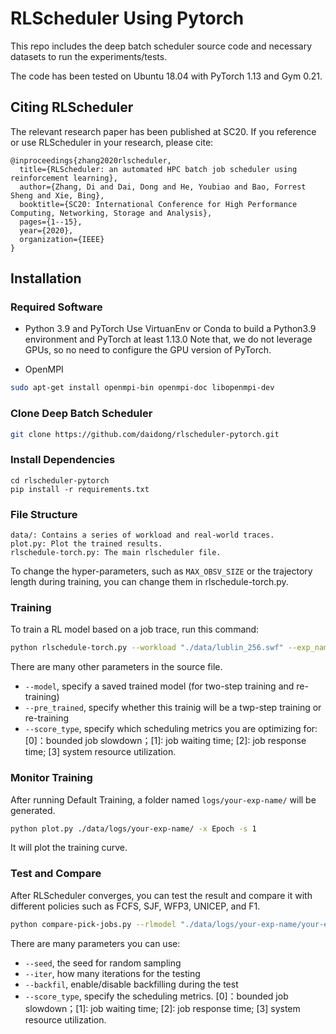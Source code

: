 # RLScheduler Using Pytorch
This repo includes the deep batch scheduler source code and necessary datasets to run the experiments/tests. 

The code has been tested on Ubuntu 18.04 with PyTorch 1.13 and Gym 0.21. 
## Citing RLScheduler
The relevant research paper has been published at SC20. If you reference or use RLScheduler in your research, please cite:

```
@inproceedings{zhang2020rlscheduler,
  title={RLScheduler: an automated HPC batch job scheduler using reinforcement learning},
  author={Zhang, Di and Dai, Dong and He, Youbiao and Bao, Forrest Sheng and Xie, Bing},
  booktitle={SC20: International Conference for High Performance Computing, Networking, Storage and Analysis},
  pages={1--15},
  year={2020},
  organization={IEEE}
}
```

## Installation
### Required Software
* Python 3.9 and PyTorch
Use VirtuanEnv or Conda to build a Python3.9 environment and PyTorch at least 1.13.0
Note that, we do not leverage GPUs, so no need to configure the GPU version of PyTorch.

* OpenMPI 
```bash
sudo apt-get install openmpi-bin openmpi-doc libopenmpi-dev
```

### Clone Deep Batch Scheduler
```bash
git clone https://github.com/daidong/rlscheduler-pytorch.git
```

### Install Dependencies
```shell script
cd rlscheduler-pytorch
pip install -r requirements.txt
```

### File Structure

```
data/: Contains a series of workload and real-world traces.
plot.py: Plot the trained results.
rlschedule-torch.py: The main rlscheduler file.
```

To change the hyper-parameters, such as `MAX_OBSV_SIZE` or the trajectory length during training, you can change them in rlschedule-torch.py.

### Training
To train a RL model based on a job trace, run this command:
```bash
python rlschedule-torch.py --workload "./data/lublin_256.swf" --exp_name your-exp-name --trajs 500 --seed 0 --cpu 4
```

There are many other parameters in the source file.
* `--model`, specify a saved trained model (for two-step training and re-training)
* `--pre_trained`, specify whether this trainig will be a twp-step training or re-training
* `--score_type`, specify which scheduling metrics you are optimizing for: [0]：bounded job slowdown；[1]: job waiting time; [2]: job response time; [3] system resource utilization.

### Monitor Training 

After running Default Training, a folder named `logs/your-exp-name/` will be generated. 

```bash
python plot.py ./data/logs/your-exp-name/ -x Epoch -s 1
```

It will plot the training curve.

### Test and Compare

After RLScheduler converges, you can test the result and compare it with different policies such as FCFS, SJF, WFP3, UNICEP, and F1.

```bash
python compare-pick-jobs.py --rlmodel "./data/logs/your-exp-name/your-exp-name_s0/" --workload "./data/lublin_256.swf" --len 2048 --iter 10
```
There are many parameters you can use:
* `--seed`, the seed for random sampling
* `--iter`, how many iterations for the testing
* `--backfil`, enable/disable backfilling during the test
* `--score_type`, specify the scheduling metrics. [0]：bounded job slowdown；[1]: job waiting time; [2]: job response time; [3] system resource utilization.